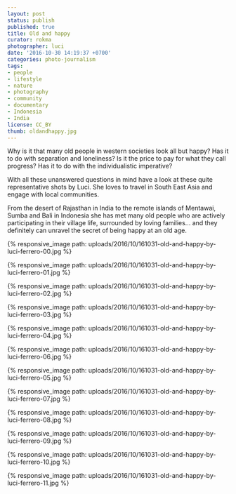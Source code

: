 ```yaml
---
layout: post
status: publish
published: true
title: Old and happy
curator: rokma
photographer: luci
date: '2016-10-30 14:19:37 +0700'
categories: photo-journalism
tags:
- people
- lifestyle
- nature
- photography
- community
- documentary
- Indonesia
- India
license: CC_BY
thumb: oldandhappy.jpg
---
```


Why is it that many old people in western societies look all but happy? Has it to do with separation and loneliness? Is it the price to pay for what they call progress? Has it to do with the individualistic imperative?

With all these unanswered questions in mind have a look at these quite representative shots by Luci. She loves to travel in South East Asia and engage with local communities.

From the desert of Rajasthan in India to the remote islands of Mentawai, Sumba and Bali in Indonesia she has met many old people who are actively participating in their village life, surrounded by loving families... and they definitely can unravel the secret of being happy at an old age.

{% responsive_image path: uploads/2016/10/161031-old-and-happy-by-luci-ferrero-00.jpg %}


{% responsive_image path: uploads/2016/10/161031-old-and-happy-by-luci-ferrero-01.jpg %}


{% responsive_image path: uploads/2016/10/161031-old-and-happy-by-luci-ferrero-02.jpg %}



{% responsive_image path: uploads/2016/10/161031-old-and-happy-by-luci-ferrero-03.jpg %}



{% responsive_image path: uploads/2016/10/161031-old-and-happy-by-luci-ferrero-04.jpg %}


{% responsive_image path: uploads/2016/10/161031-old-and-happy-by-luci-ferrero-06.jpg %}


{% responsive_image path: uploads/2016/10/161031-old-and-happy-by-luci-ferrero-05.jpg %}

{% responsive_image path: uploads/2016/10/161031-old-and-happy-by-luci-ferrero-07.jpg %}


{% responsive_image path: uploads/2016/10/161031-old-and-happy-by-luci-ferrero-08.jpg %}

{% responsive_image path: uploads/2016/10/161031-old-and-happy-by-luci-ferrero-09.jpg %}


{% responsive_image path: uploads/2016/10/161031-old-and-happy-by-luci-ferrero-10.jpg %}


{% responsive_image path: uploads/2016/10/161031-old-and-happy-by-luci-ferrero-11.jpg %}
